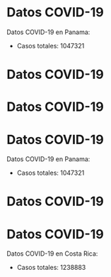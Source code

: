 # Datos COVID-19

Datos COVID-19 en Panama:
- Casos totales: 1047321
# Datos COVID-19
# Datos COVID-19
# Datos COVID-19

Datos COVID-19 en Panama:
- Casos totales: 1047321
# Datos COVID-19
# Datos COVID-19

Datos COVID-19 en Costa Rica:
- Casos totales: 1238883
